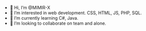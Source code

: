 - 👋 Hi, I’m @MIMIR-X
- 👀 I’m interested in web development. CSS, HTML, JS, PHP, SQL.
- 🌱 I’m currently learning C#, Java.
- 💞️ I’m looking to collaborate on team and alone.

<!---
MIMIR-X/MIMIR-X is a ✨ special ✨ repository because its `README.md` (this file) appears on your GitHub profile.
You can click the Preview link to take a look at your changes.
--->
